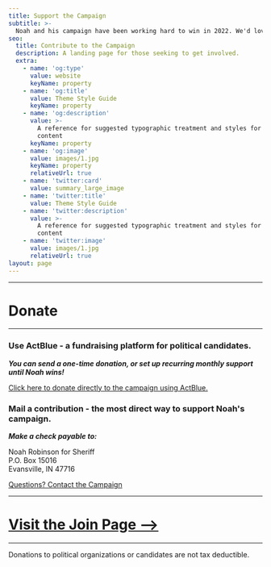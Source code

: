 ```yaml
---
title: Support the Campaign
subtitle: >-
  Noah and his campaign have been working hard to win in 2022. We'd love for your support to help make Vanderburgh County a safer community for everyone. See ways to support Noah below.
seo:
  title: Contribute to the Campaign
  description: A landing page for those seeking to get involved.
  extra:
    - name: 'og:type'
      value: website
      keyName: property
    - name: 'og:title'
      value: Theme Style Guide
      keyName: property
    - name: 'og:description'
      value: >-
        A reference for suggested typographic treatment and styles for your
        content
      keyName: property
    - name: 'og:image'
      value: images/1.jpg
      keyName: property
      relativeUrl: true
    - name: 'twitter:card'
      value: summary_large_image
    - name: 'twitter:title'
      value: Theme Style Guide
    - name: 'twitter:description'
      value: >-
        A reference for suggested typographic treatment and styles for your
        content
    - name: 'twitter:image'
      value: images/1.jpg
      relativeUrl: true
layout: page
---
```

---
# Donate
---
### Use ActBlue  - a fundraising platform for political candidates.
***You can send a one-time donation, or set up recurring monthly support until Noah wins!***

[Click here to donate directly to the campaign using ActBlue.](https://secure.actblue.com/donate/noah-robinson-for-sheriff-1)

### Mail a contribution - the most direct way to support Noah's campaign.
***Make a check payable to:***

Noah Robinson for Sheriff<br>
P.O. Box 15016<br>
Evansville, IN 47716<br>

[Questions? Contact the Campaign](/contact-noah)

---
# [Visit the Join Page -->](/join)
---
Donations to political organizations or candidates are not tax deductible.
